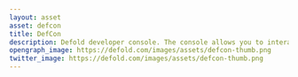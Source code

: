 ```yaml
---
layout: asset
asset: defcon
title: DefCon
description: Defold developer console. The console allows you to interact with a running game (locally or on device) through a browser.
opengraph_image: https://defold.com/images/assets/defcon-thumb.png
twitter_image: https://defold.com/images/assets/defcon-thumb.png
---
```

